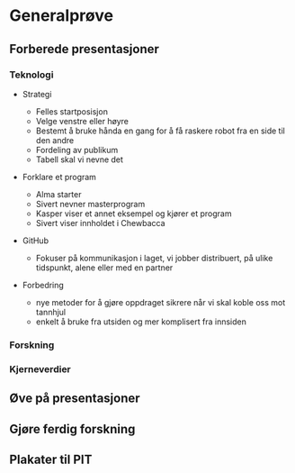 # Generalprøve

## Forberede presentasjoner

### Teknologi
- Strategi 
  - Felles startposisjon
  - Velge venstre eller høyre
  - Bestemt å bruke hånda en gang for å få raskere robot fra en side til den andre
  - Fordeling av publikum
  - Tabell skal vi nevne det

- Forklare et program
  - Alma starter
  - Sivert nevner masterprogram
  - Kasper viser et annet eksempel og kjører et program
  - Sivert viser innholdet i Chewbacca 

- GitHub
  - Fokuser på kommunikasjon i laget, vi jobber distribuert, på ulike tidspunkt, alene eller med en partner

- Forbedring
  - nye metoder for å gjøre oppdraget sikrere når vi skal koble oss mot tannhjul
  - enkelt å bruke fra utsiden og mer komplisert fra innsiden

### Forskning

### Kjerneverdier

## Øve på presentasjoner

## Gjøre ferdig forskning

## Plakater til PIT
